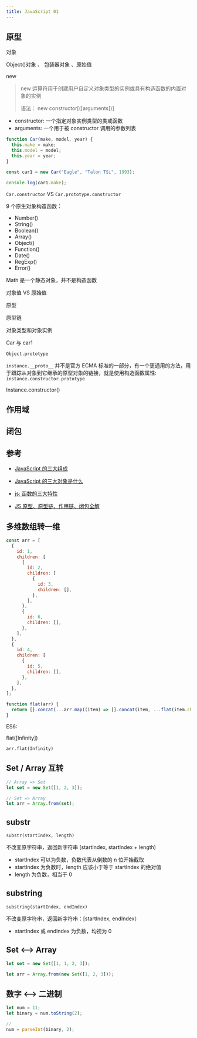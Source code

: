 ```yaml
---
title: JavaScript 01
---
```


## 原型

对象

Object()对象 、 包装器对象 、原始值

new

> new 运算符用于创建用户自定义对象类型的实例或具有构造函数的内置对象的实例
>
> 语法： new constructor[([arguments])]

- constructor: 一个指定对象实例类型的类或函数
- arguments: 一个用于被 constructor 调用的参数列表

```js
function Car(make, model, year) {
  this.make = make;
  this.model = model;
  this.year = year;
}

const car1 = new Car("Eagle", "Talon TSi", 1993);

console.log(car1.make);
```

`Car.constructor` VS `Car.prototype.constructor`

9 个原生对象构造函数：

- Number()
- String()
- Boolean()
- Array()
- Object()
- Function()
- Date()
- RegExp()
- Error()

Math 是一个静态对象，并不是构造函数

对象值 VS 原始值

原型

原型链

对象类型和对象实例

Car 与 car1

`Object.prototype`

`instance.__proto__` 并不是官方 ECMA 标准的一部分，有一个更通用的方法，用于跟踪从对象到它继承的原型对象的链接，就是使用构造函数属性: `instance.constructor.prototype`

Instance.constructor()

## 作用域

## 闭包

## 参考

- [JavaScript 的三大组成](https://www.jianshu.com/p/9adc7d2dfbf5)

- [JavaScript 的三大对象是什么](https://wenwen.sogou.com/z/q775269508.htm)

- [js: 函数的三大特性](https://zhuanlan.zhihu.com/p/84596455)

- [JS 原型、原型链、作用链、闭包全解](https://www.cnblogs.com/dzhou/p/9843948.html)

## 多维数组转一维

```js
const arr = [
  {
    id: 1,
    children: [
      {
        id: 2,
        children: [
          {
            id: 3,
            children: [],
          },
        ],
      },
      {
        id: 6,
        children: [],
      },
    ],
  },
  {
    id: 4,
    children: [
      {
        id: 5,
        children: [],
      },
    ],
  },
];
```

```js
function flat(arr) {
  return [].concat(...arr.map((item) => [].concat(item, ...flat(item.children))));
}
```

ES6:

flat([Infinity])

`arr.flat(Infinity)`

## Set / Array 互转

```js
// Array => Set
let set = new Set([1, 2, 3]);

// Set => Array
let arr = Array.from(set);
```

## substr

`substr(startIndex, length)`

不改变原字符串，返回新字符串 [startIndex, startIndex + length)

- startIndex 可以为负数，负数代表从倒数的 n 位开始截取
- startIndex 为负数时，length 应该小于等于 startIndex 的绝对值
- length 为负数，相当于 0

## substring

`substring(startIndex, endIndex)`

不改变原字符串，返回新字符串：[startIndex, endIndex）

- startIndex 或 endIndex 为负数，均视为 0

## Set <--> Array

```js
let set = new Set([1, 1, 2, 3]);

let arr = Array.from(new Set([1, 2, 3]));
```

## 数字 <--> 二进制

```js
let num = 11;
let binary = num.toString(2);

//
num = parseInt(binary, 2);
```
